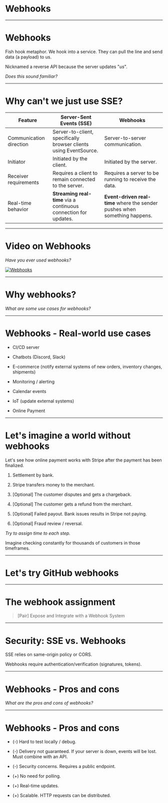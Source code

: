 <div class="title-card">
    <h1>Webhooks</h1>
</div>

---

# Webhooks

Fish hook metaphor. We hook into a service. They can pull the line and send data (a payload) to us.

Nicknamed a reverse API because the server updates "*us*".

*Does this sound familiar?*

---

# Why can't we just use SSE?

| Feature                     | Server-Sent Events (SSE)                                              | Webhooks                                                              |
|----------------------------|-----------------------------------------------------------------------|-----------------------------------------------------------------------|
| Communication direction    | Server-to-client, specifically browser clients using EventSource.     | Server-to-server communication.                                       |
| Initiator                  | Initiated by the client.                                               | Initiated by the server.                                              |
| Receiver requirements      | Requires a client to remain connected to the server.                  | Requires a server to be running to receive the data.                  |
| Real-time behavior         | **Streaming real-time** via a continuous connection for updates.          | **Event-driven real-time** where the sender pushes when something happens.|


---

# Video on Webhooks

*Have you ever used webhooks?*

[![Webhooks](http://img.youtube.com/vi/x_jjhcDrISk/0.jpg)](https://www.youtube.com/watch?v=x_jjhcDrISk)

---

# Why webhooks?

*What are some use cases for webhooks?*

---

# Webhooks - Real-world use cases

* CI/CD server

* Chatbots (Discord, Slack)

* E-commerce (notify external systems of new orders, inventory changes, shipments)

* Monitoring / alerting

* Calendar events

* IoT (update external systems)

* Online Payment

---

# Let's imagine a world without webhooks

Let's see how online payment works with Stripe after the payment has been finalized. 

1. Settlement by bank.

2. Stripe transfers money to the merchant. 

3. [Optional] The customer disputes and gets a chargeback.

4. [Optional] The customer gets a refund from the merchant.

5. [Optional] Failed payout. Bank issues results in Stripe not paying. 

6. [Optional] Fraud review / reversal. 

*Try to assign time to each step.* 

Imagine checking constantly for thousands of customers in those timeframes.

---

# Let's try GitHub webhooks



---

# The webhook assignment

> [Pair] Expose and Integrate with a Webhook System

---

# Security: SSE vs. Webhooks

SSE relies on same-origin policy or CORS.

Webhooks require authentication/verification (signatures, tokens).

---

# Webhooks - Pros and cons

*What are the pros and cons of webhooks?*

---

# Webhooks - Pros and cons

* (-) Hard to test locally / debug.

* (-) Delivery not guaranteed. If your server is down, events will be lost. Must combine with an API.

* (-) Security concerns. Requires a public endpoint.

* (+) No need for polling.

* (+) Real-time updates.

* (+) Scalable. HTTP requests can be distributed.

